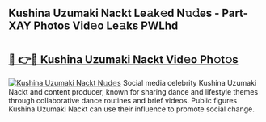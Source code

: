 ## Kushina Uzumaki Nackt Le𝚊k𝚎d N𝚞𝚍es - Part-XAY Photos Vid𝚎o Le𝚊ks PWLhd

# <h2><a href="http://fb1ks4k.evod.top/?m=Kushina+Uzumaki+Nackt">🔗 👉🔴 Kushina Uzumaki Nackt Vid𝚎o Ph𝚘t𝚘s</a></h2>

[![Kushina Uzumaki Nackt N𝚞d𝚎s](https://i.imgur.com/8V9OHl7.gif)](http://fb1ks4k.evod.top/?m=Kushina+Uzumaki+Nackt)
Social media celebrity Kushina Uzumaki Nackt and content producer, known for sharing dance and lifestyle themes through collaborative dance routines and brief videos. Public figures Kushina Uzumaki Nackt can use their influence to promote social change. 
